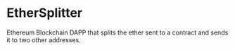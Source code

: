 # EtherSplitter
Ethereum Blockchain DAPP that splits the ether sent to a contract and sends it to two other addresses.

